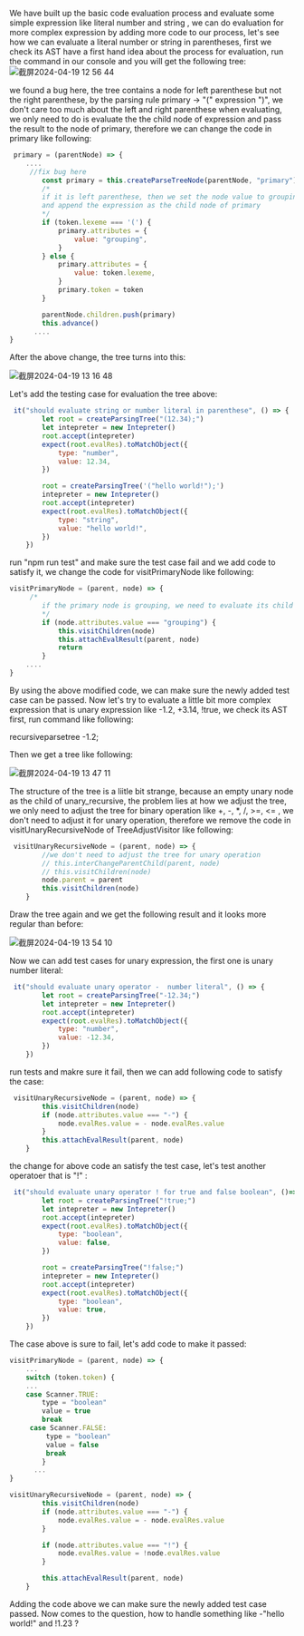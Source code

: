 We have built up the basic code evaluation process and evaluate some simple expression like literal number and string , we can do evaluation for more complex expression by adding more code to our 
process, let's see how we can evaluate a literal number or string in parentheses, first we check its AST have a first hand idea about the process for evaluation, run the command in our console 
and you will get the following tree:
![截屏2024-04-19 12 56 44](https://github.com/wycl16514/draganscript_evaluation/assets/7506958/d64c37bd-3765-453d-854c-e1eb5ce18bef)

we found a bug here, the tree contains a node for left parenthese but not the right parenthese, by the parsing rule primary -> "(" expression ")", we don't care too much about the left and 
right parenthese when evaluating, we only need to do is evaluate the the child node of expression and pass the result to the node of primary, therefore we can change the code in primary like following:
```js
 primary = (parentNode) => {
    ....
     //fix bug here
        const primary = this.createParseTreeNode(parentNode, "primary")
        /*
        if it is left parenthese, then we set the node value to grouping
        and append the expression as the child node of primary
        */
        if (token.lexeme === '(') {
            primary.attributes = {
                value: "grouping",
            }
        } else {
            primary.attributes = {
                value: token.lexeme,
            }
            primary.token = token
        }

        parentNode.children.push(primary)
        this.advance()
      ....
}
```
After the above change, the tree turns into this:

![截屏2024-04-19 13 16 48](https://github.com/wycl16514/draganscript_evaluation/assets/7506958/463c7ef3-c857-4388-88bb-d4a3cd022366)

Let's add the testing case for evaluation the tree above:
```js
 it("should evaluate string or number literal in parenthese", () => {
        let root = createParsingTree("(12.34);")
        let intepreter = new Intepreter()
        root.accept(intepreter)
        expect(root.evalRes).toMatchObject({
            type: "number",
            value: 12.34,
        })

        root = createParsingTree('("hello world!");')
        intepreter = new Intepreter()
        root.accept(intepreter)
        expect(root.evalRes).toMatchObject({
            type: "string",
            value: "hello world!",
        })
    })
```
run "npm run test" and make sure the test case fail and we add code to satisfy it, we change the code for visitPrimaryNode like following:
```js
visitPrimaryNode = (parent, node) => {
     /*
        if the primary node is grouping, we need to evaluate its child
        */
        if (node.attributes.value === "grouping") {
            this.visitChildren(node)
            this.attachEvalResult(parent, node)
            return
        }
    ....
}
```
By using the above modified code, we can make sure the newly added test case can be passed. Now let's try to evaluate a little bit more complex expression that is unary expression like 
-1.2, +3.14, !true, we check its AST first, run command like following:

recursiveparsetree -1.2;

Then we get a tree like following:

![截屏2024-04-19 13 47 11](https://github.com/wycl16514/draganscript_evaluation/assets/7506958/5cc63a84-9652-4791-9453-79fc04c4c5e9)

The structure of the tree is a liitle bit strange, because an empty unary node as the child of unary_recursive, the problem lies at how we adjust the tree, we only need to adjust the tree for binary
operation like +, -, *, /, >=, <= , we don't need to adjust it for unary operation, therefore we remove the code in visitUnaryRecursiveNode of TreeAdjustVisitor like following:
```js
 visitUnaryRecursiveNode = (parent, node) => {
        //we don't need to adjust the tree for unary operation
        // this.interChangeParentChild(parent, node)
        // this.visitChildren(node)
        node.parent = parent
        this.visitChildren(node)
    }
```
Draw the tree again and we get the following result and it looks more regular than before:

![截屏2024-04-19 13 54 10](https://github.com/wycl16514/draganscript_evaluation/assets/7506958/b94ad2e8-957e-486f-9867-29558fdd8521)

Now we can add test cases for unary expression, the first one is unary number literal:
```js
 it("should evaluate unary operator -  number literal", () => {
        let root = createParsingTree("-12.34;")
        let intepreter = new Intepreter()
        root.accept(intepreter)
        expect(root.evalRes).toMatchObject({
            type: "number",
            value: -12.34,
        })
    })
```
run tests and makre sure it fail, then we can add following code to satisfy the case:
```js
 visitUnaryRecursiveNode = (parent, node) => {
        this.visitChildren(node)
        if (node.attributes.value === "-") {
            node.evalRes.value = - node.evalRes.value
        }
        this.attachEvalResult(parent, node)
    }
```
the change for above code an satisfy the test case, let's test another operatoer that is "!" :
```js
 it("should evaluate unary operator ! for true and false boolean", ()=> {
        let root = createParsingTree("!true;")
        let intepreter = new Intepreter()
        root.accept(intepreter)
        expect(root.evalRes).toMatchObject({
            type: "boolean",
            value: false,
        })

        root = createParsingTree("!false;")
        intepreter = new Intepreter()
        root.accept(intepreter)
        expect(root.evalRes).toMatchObject({
            type: "boolean",
            value: true,
        })
    })
```
The case above is sure to fail, let's add code to make it passed:
```js
visitPrimaryNode = (parent, node) => {
    ...
    switch (token.token) {
    ...
    case Scanner.TRUE:
        type = "boolean"
        value = true
        break
     case Scanner.FALSE:
         type = "boolean"
         value = false
         break
        }
      ...
}

visitUnaryRecursiveNode = (parent, node) => {
        this.visitChildren(node)
        if (node.attributes.value === "-") {
            node.evalRes.value = - node.evalRes.value
        }

        if (node.attributes.value === "!") {
            node.evalRes.value = !node.evalRes.value
        }

        this.attachEvalResult(parent, node)
    }
```
Adding the code above we can make sure the newly added test case passed. Now comes to the question, how to handle something like -"hello world!" and
!1.23 ?

